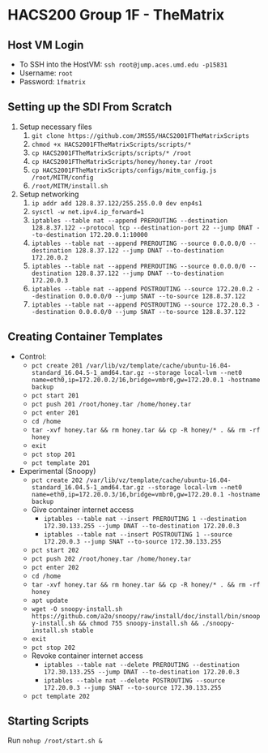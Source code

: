 # HACS200 Group 1F - TheMatrix

## Host VM Login
* To SSH into the HostVM: `ssh root@jump.aces.umd.edu -p15831`
* Username: `root`
* Password: `1fmatrix`

## Setting up the SDI From Scratch
1. Setup necessary files
    1. `git clone https://github.com/JMS55/HACS2001FTheMatrixScripts`
    2. `chmod +x HACS2001FTheMatrixScripts/scripts/*`
    3. `cp HACS2001FTheMatrixScripts/scripts/* /root`
    4. `cp HACS2001FTheMatrixScripts/honey/honey.tar /root`
    5. `cp HACS2001FTheMatrixScripts/configs/mitm_config.js /root/MITM/config`
    6. `/root/MITM/install.sh`
1. Setup networking
    1. `ip addr add 128.8.37.122/255.255.0.0 dev enp4s1`
    2. `sysctl -w net.ipv4.ip_forward=1`
    3. `iptables --table nat --append PREROUTING --destination 128.8.37.122 --protocol tcp --destination-port 22 --jump DNAT --to-destination 172.20.0.1:10000`
    4. `iptables --table nat --append PREROUTING --source 0.0.0.0/0 --destination 128.8.37.122 --jump DNAT --to-destination 172.20.0.2`
    5. `iptables --table nat --append PREROUTING --source 0.0.0.0/0 --destination 128.8.37.122 --jump DNAT --to-destination 172.20.0.3`
    6. `iptables --table nat --append POSTROUTING --source 172.20.0.2 --destination 0.0.0.0/0 --jump SNAT --to-source 128.8.37.122`
    7. `iptables --table nat --append POSTROUTING --source 172.20.0.3 --destination 0.0.0.0/0 --jump SNAT --to-source 128.8.37.122`

## Creating Container Templates
* Control:
    * `pct create 201 /var/lib/vz/template/cache/ubuntu-16.04-standard_16.04.5-1_amd64.tar.gz --storage local-lvm --net0 name=eth0,ip=172.20.0.2/16,bridge=vmbr0,gw=172.20.0.1 -hostname backup`
    * `pct start 201`
    * `pct push 201 /root/honey.tar /home/honey.tar`
    * `pct enter 201`
    * `cd /home`
    * `tar -xvf honey.tar && rm honey.tar && cp -R honey/* . && rm -rf honey`
    * `exit`
    * `pct stop 201`
    * `pct template 201`
* Experimental (Snoopy)
    * `pct create 202 /var/lib/vz/template/cache/ubuntu-16.04-standard_16.04.5-1_amd64.tar.gz --storage local-lvm --net0 name=eth0,ip=172.20.0.3/16,bridge=vmbr0,gw=172.20.0.1 -hostname backup`
    * Give container internet access
        * `iptables --table nat --insert PREROUTING 1 --destination 172.30.133.255 --jump DNAT --to-destination 172.20.0.3`
        * `iptables --table nat --insert POSTROUTING 1 --source 172.20.0.3 --jump SNAT --to-source 172.30.133.255`
    * `pct start 202`
    * `pct push 202 /root/honey.tar /home/honey.tar`
    * `pct enter 202`
    * `cd /home`
    * `tar -xvf honey.tar && rm honey.tar && cp -R honey/* . && rm -rf honey`
    * `apt update`
    * `wget -O snoopy-install.sh https://github.com/a2o/snoopy/raw/install/doc/install/bin/snoopy-install.sh && chmod 755 snoopy-install.sh && ./snoopy-install.sh stable`
    * `exit`
    * `pct stop 202`
    * Revoke container internet access
        * `iptables --table nat --delete PREROUTING --destination 172.30.133.255 --jump DNAT --to-destination 172.20.0.3`
        * `iptables --table nat --delete POSTROUTING --source 172.20.0.3 --jump SNAT --to-source 172.30.133.255`
    * `pct template 202`

## Starting Scripts
Run `nohup /root/start.sh &`
